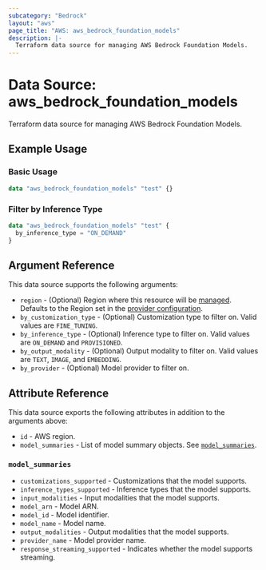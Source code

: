 ```yaml
---
subcategory: "Bedrock"
layout: "aws"
page_title: "AWS: aws_bedrock_foundation_models"
description: |-
  Terraform data source for managing AWS Bedrock Foundation Models.
---
```


# Data Source: aws_bedrock_foundation_models

Terraform data source for managing AWS Bedrock Foundation Models.

## Example Usage

### Basic Usage

```terraform
data "aws_bedrock_foundation_models" "test" {}
```

### Filter by Inference Type

```terraform
data "aws_bedrock_foundation_models" "test" {
  by_inference_type = "ON_DEMAND"
}
```

## Argument Reference

This data source supports the following arguments:

* `region` - (Optional) Region where this resource will be [managed](https://docs.aws.amazon.com/general/latest/gr/rande.html#regional-endpoints). Defaults to the Region set in the [provider configuration](https://registry.terraform.io/providers/hashicorp/aws/latest/docs#aws-configuration-reference).
* `by_customization_type` - (Optional) Customization type to filter on. Valid values are `FINE_TUNING`.
* `by_inference_type` - (Optional) Inference type to filter on. Valid values are `ON_DEMAND` and `PROVISIONED`.
* `by_output_modality` - (Optional) Output modality to filter on. Valid values are `TEXT`, `IMAGE`, and `EMBEDDING`.
* `by_provider` - (Optional) Model provider to filter on.

## Attribute Reference

This data source exports the following attributes in addition to the arguments above:

* `id` - AWS region.
* `model_summaries` - List of model summary objects. See [`model_summaries`](#model_summaries).

### `model_summaries`

* `customizations_supported` - Customizations that the model supports.
* `inference_types_supported` - Inference types that the model supports.
* `input_modalities` - Input modalities that the model supports.
* `model_arn` - Model ARN.
* `model_id` - Model identifier.
* `model_name` - Model name.
* `output_modalities` - Output modalities that the model supports.
* `provider_name` - Model provider name.
* `response_streaming_supported` - Indicates whether the model supports streaming.
